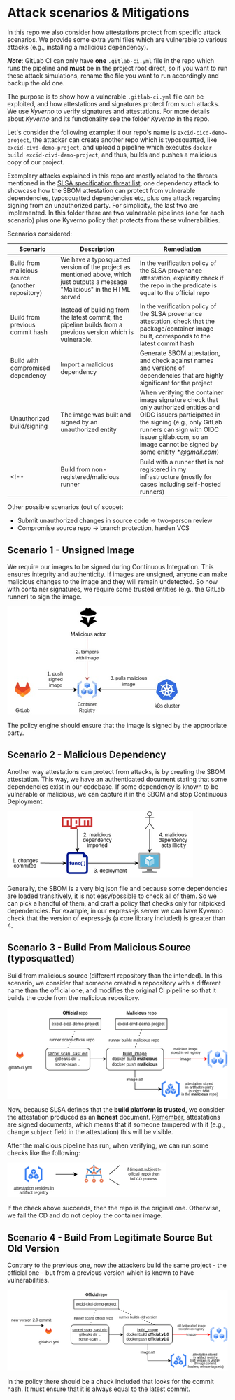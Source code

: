 # Attack scenarios & Mitigations

In this repo we also consider how attestations protect from specific attack scenarios. We provide some extra yaml files which are vulnerable to various attacks (e.g., installing a malicious dependency). 

***Note***: GitLab CI can only have **one** `.gitlab-ci.yml` file in the repo which runs the pipeline and **must** be in the project root direct, so if you want to run these attack simulations, rename the file you want to run accordingly and backup the old one.

The purpose is to show how a vulnerable `.gitlab-ci.yml` file can be exploited, and how attestations and signatures protect from such attacks. We use *Kyverno* to verify signatures and attestations. For more details about *Kyverno* and its functionality see the folder *Kyverno* in the repo.

Let's consider the following example: if our repo's name is `excid-cicd-demo-project`, the attacker can create another repo which is typosquatted, like `excid-civd-demo-project`, and upload a pipeline which executes `docker build excid-civd-demo-project`, and thus, builds and pushes a malicious copy of our project.

Exemplary attacks explained in this repo are mostly related to the threats mentioned in the [SLSA specification threat list](https://slsa.dev/spec/v1.0/threats-overview), one dependency attack to showcase how the SBOM attestation can protect from vulnerable dependencies, typosquatted dependencies etc, plus one attack regarding signing from an unauthorized party. For simplicity, the last two are implemented. In this folder there are two vulnerable pipelines (one for each scenario) plus one Kyverno policy that protects from these vulnerabilities.

Scenarios considered:

| Scenario                                         | Description                                                                                                                                                            | Remediation                                                                                                                 |
|--------------------------------------------------|------------------------------------------------------------------------------------------------------------------------------------------------------------------------|-----------------------------------------------------------------------------------------------------------------------------|
| Build from malicious source (another repository) | We have a typosquatted version of the project as mentioned above, which just outputs a message "Malicious" in the HTML served | In the verification policy of the SLSA provenance attestation, explicitly check if the repo in the predicate is equal to the official repo          |
| Build from previous commit hash                  | Instead of building from the latest commit, the pipeline builds from a previous version which is vulnerable.                                                          | In the verification policy of the SLSA provenance attestation, check that the package/container image built, corresponds to the latest commit hash                                  |
| Build with compromised dependency                | Import a malicious dependency                                                                                                                                          | Generate SBOM attestation, and check against names and versions of dependencies that are highly significant for the project |
| Unauthorized build/signing                | The image was built and signed by an unauthorized entity                                                                                                                                          | When verifying the container image signature check that only authorized entities and OIDC issuers participated in the signing (e.g., only GitLab runners can sign with OIDC issuer gitlab.com, so an image cannot be signed by some enitity **@gmail.com*) |
<!-- | Build from non-registered/malicious runner       | Build with a runner that is not registered in my infrastructure (mostly for cases including self-hosted runners)                                                       | In the verification policy of the SLSA provenance attestation, have a list of registered runners (their tokens) and check if the attestation contains a name that is in this list                                              | -->


Other possible scenarios (out of scope):

- Submit unauthorized changes in source code -> two-person review
- Compromise source repo -> branch protection, harden VCS

## Scenario 1 - Unsigned Image

We require our images to be signed during Continuous Integration. This ensures integrity and authenticity. If images are unsigned, anyone can make malicious changes to the image and they will remain undetected. So now with container signatures, we require some trusted entities (e.g., the GitLab runner) to sign the image.

![alt-text](../assets/attack4_unsigned_image.jpg)

The policy engine should ensure that the image is signed by the appropriate party.

## Scenario 2 - Malicious Dependency

Another way attestations can protect from attacks, is by creating the SBOM attestation. This way, we have an authenticated document stating that some dependencies exist in our codebase.
If some dependency is known to be vulnerable or malicious, we can capture it in the SBOM and stop Continuous Deployment.

![alt text](/assets/attack4_sbom.png)

Generally, the SBOM is a very big json file and because some dependencies are loaded transitively, it is not easy/possible to check all of them. So we can pick a handful of them, and craft a policy that checks only for nitpicked dependencies. For example, in our express-js server we can have Kyverno check that the version of express-js (a core library included) is greater than 4.


## Scenario 3 - Build From Malicious Source (typosquatted)

Build from malicious source (different repository than the intended). In this scenario, we consider that someone created a repoository with a different name than the official one, and modifies the original CI pipeline so that it builds the code from the malicious repository.

![alt text](/assets/attack1_mal_repo.drawio.png)

Now, because SLSA defines that the **build platform is trusted**, we consider the attestation produced as an **honest** document. 
<ins>Remember</ins>, attestations are signed documents, which means that if someone tampered with it (e.g., change `subject` field in the attestation) this will be visible.

After the malicious pipeline has run, when verifying, we can run some checks like the following: 

![alt text](/assets/attack1_mal_repo_kyverno.drawio.png)

If the check above succeeds, then the repo is the original one. Otherwise, we fail the CD and do not deploy the container image.

## Scenario 4 - Build From Legitimate Source But Old Version 

Contrary to the previous one, now the attackers build the same project - the official one - but from a previous version which is known to have vulnerabilities.

![alt text](/assets/attack2_old_version.drawio.png)

In the policy there should be a check included that looks for the commit hash. It must ensure that it is always equal to the latest commit.

<!-- ## Scenario 3

Another threat is building from an unknown build system. If an adversary deploys a malicious GitLab runner, within the infrastructure and register it with the repository, then this runner can take on jobs submitted by legit users and act illegally.

Why is there a need to worry for that? Don't we trust the build platform? Yes, but, it has been [reported](https://frichetten.com/blog/abusing-gitlab-runners/) for GitLab runners that there is a race condition vulnerability where malicious runners can request to run submitted pipelines before legit ones. Obviously, this runner can then run whatever pipeline it wants, and upload a malicious container image.

Having that in mind, we can verify two things:
1. verify all binaries pre-installation (out of scope for artifact attestations)
2. verifying that the GitLab runner token is indeed created by a trusted entity, and Kyverno knows about this token

Attestation-wise, in the provenance attestation we can check the field of -->



